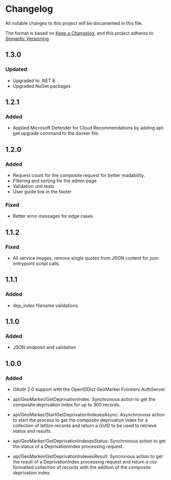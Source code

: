 # Changelog

All notable changes to this project will be documented in this file.

The format is based on [Keep a Changelog](https://keepachangelog.com/en/1.0.0/),
and this project adheres to [Semantic Versioning](https://semver.org/spec/v2.0.0.html).

## 1.3.0

### Updated

- Upgraded to .NET 8
- Upgraded NuGet packages

## 1.2.1

### Added

- Applied Microsoft Defender for Cloud Recommendations by adding apt-get upgrade command to the docker file.

## 1.2.0

### Added

- Request count for the composite request for better readability.
- Filtering and sorting for the admin page
- Validation unit tests
- User guide link in the footer

### Fixed
- Better error messages for edge cases

## 1.1.2

### Fixed

- All service images, remove single quotes from JSON content for json entrypoint script calls. 

## 1.1.1

### Added

- dep_index filename validations

## 1.1.0

### Added 

- JSON endpoint and validation

## 1.0.0

### Added

- OAuth 2.0 support with the OpenIDDict GeoMarker.Frontiers.AuthServer

- api/GeoMarker/GetDeprivationIndex: Synchronous action to get the composite deprivation index for up to 300 records.

- api/GeoMarker/StartGetDeprivationIndexesAsync: Asynchronous action to start the process to get the composite deprivation index for a collection of lat\lon records and return a GUID to be used to retrieve status and results.

- api/GeoMarker/GetDeprivationIndexesStatus: Synchronous action to get the status of a DeprivationIndex processing request.

- api/GeoMarker/GetDeprivationIndexesResult: Syncronous action to get the result of a DeprivationIndex processing request and return a csv formatted collection of records with the addtion of the composite deprivation index.

